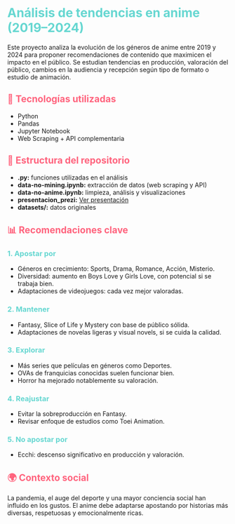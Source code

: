 <!DOCTYPE html>
<html lang="es">
<head>
  <meta charset="UTF-8">

</head>
<body>

  <h1 style="color:#66d7d1;">Análisis de tendencias en anime (2019–2024)</h1>

  <p>
    Este proyecto analiza la evolución de los géneros de anime entre 2019 y 2024 para proponer recomendaciones de contenido que maximicen el impacto en el público. 
    Se estudian tendencias en producción, valoración del público, cambios en la audiencia y recepción según tipo de formato o estudio de animación.
  </p>

  <h2 style="color:#ff637D;">🔧 Tecnologías utilizadas</h2>
  <ul>
    <li>Python</li>
    <li>Pandas</li>
    <li>Jupyter Notebook</li>
    <li>Web Scraping + API complementaria</li>
  </ul>

  <h2 style="color:#ff637D;">📁 Estructura del repositorio</h2>
  <ul>
    <li><strong>.py:</strong> funciones utilizadas en el análisis</li>
    <li><strong>data-no-mining.ipynb:</strong> extracción de datos (web scraping y API)</li>
    <li><strong>data-no-anime.ipynb:</strong> limpieza, análisis y visualizaciones</li>
    <li><strong>presentacion_prezi:</strong> <a href="https://prezi.com/view/OYETvZgYXblRRm50ONql/" target="_blank">Ver presentación</a></li>
    <li><strong>datasets/:</strong> datos originales </li>
  </ul>

  <h2 style="color:#ff637D;">📊 Recomendaciones clave</h2>

  <h3 style="color:#66d7d1;">1. Apostar por</h3>
  <ul>
    <li>Géneros en crecimiento: Sports, Drama, Romance, Acción, Misterio.</li>
    <li>Diversidad: aumento en Boys Love y Girls Love, con potencial si se trabaja bien.</li>
    <li>Adaptaciones de videojuegos: cada vez mejor valoradas.</li>
  </ul>

  <h3 style="color:#66d7d1;">2. Mantener</h3>
  <ul>
    <li>Fantasy, Slice of Life y Mystery con base de público sólida.</li>
    <li>Adaptaciones de novelas ligeras y visual novels, si se cuida la calidad.</li>
  </ul>

  <h3 style="color:#66d7d1;">3. Explorar</h3>
  <ul>
    <li>Más series que películas en géneros como Deportes.</li>
    <li>OVAs de franquicias conocidas suelen funcionar bien.</li>
    <li>Horror ha mejorado notablemente su valoración.</li>
  </ul>

  <h3 style="color:#66d7d1;">4. Reajustar</h3>
  <ul>
    <li>Evitar la sobreproducción en Fantasy.</li>
    <li>Revisar enfoque de estudios como Toei Animation.</li>
  </ul>

  <h3 style="color:#66d7d1;">5. No apostar por</h3>
  <ul>
    <li>Ecchi: descenso significativo en producción y valoración.</li>
  </ul>

  <h2 style="color:#ff637D;">🌍 Contexto social</h2>
  <p>
    La pandemia, el auge del deporte y una mayor conciencia social han influido en los gustos. 
    El anime debe adaptarse apostando por historias más diversas, respetuosas y emocionalmente ricas.
  </p>

</body>
</html>
